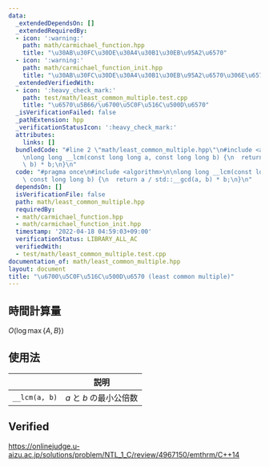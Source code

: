 ```yaml
---
data:
  _extendedDependsOn: []
  _extendedRequiredBy:
  - icon: ':warning:'
    path: math/carmichael_function.hpp
    title: "\u30AB\u30FC\u30DE\u30A4\u30B1\u30EB\u95A2\u6570"
  - icon: ':warning:'
    path: math/carmichael_function_init.hpp
    title: "\u30AB\u30FC\u30DE\u30A4\u30B1\u30EB\u95A2\u6570\u306E\u6570\u8868"
  _extendedVerifiedWith:
  - icon: ':heavy_check_mark:'
    path: test/math/least_common_multiple.test.cpp
    title: "\u6570\u5B66/\u6700\u5C0F\u516C\u500D\u6570"
  _isVerificationFailed: false
  _pathExtension: hpp
  _verificationStatusIcon: ':heavy_check_mark:'
  attributes:
    links: []
  bundledCode: "#line 2 \"math/least_common_multiple.hpp\"\n#include <algorithm>\n\
    \nlong long __lcm(const long long a, const long long b) {\n  return a / std::__gcd(a,\
    \ b) * b;\n}\n"
  code: "#pragma once\n#include <algorithm>\n\nlong long __lcm(const long long a,\
    \ const long long b) {\n  return a / std::__gcd(a, b) * b;\n}\n"
  dependsOn: []
  isVerificationFile: false
  path: math/least_common_multiple.hpp
  requiredBy:
  - math/carmichael_function.hpp
  - math/carmichael_function_init.hpp
  timestamp: '2022-04-18 04:59:03+09:00'
  verificationStatus: LIBRARY_ALL_AC
  verifiedWith:
  - test/math/least_common_multiple.test.cpp
documentation_of: math/least_common_multiple.hpp
layout: document
title: "\u6700\u5C0F\u516C\u500D\u6570 (least common multiple)"
---
```



## 時間計算量

$O(\log{\max \lbrace A, B \rbrace})$


## 使用法

||説明|
|:--:|:--:|
|`__lcm(a, b)`|$a$ と $b$ の最小公倍数|


## Verified

https://onlinejudge.u-aizu.ac.jp/solutions/problem/NTL_1_C/review/4967150/emthrm/C++14
